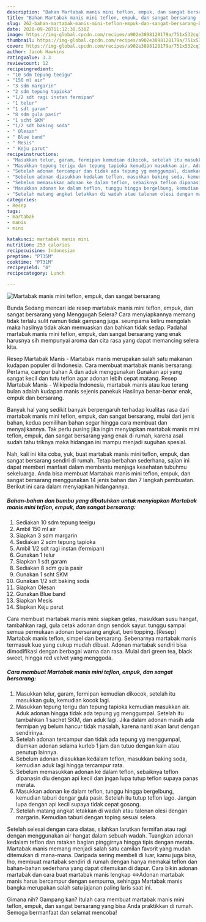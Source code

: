 ```yaml
---
description: "Bahan Martabak manis mini teflon, empuk, dan sangat bersarang | Bahan Membuat Martabak manis mini teflon, empuk, dan sangat bersarang Yang Enak Dan Lezat"
title: "Bahan Martabak manis mini teflon, empuk, dan sangat bersarang | Bahan Membuat Martabak manis mini teflon, empuk, dan sangat bersarang Yang Enak Dan Lezat"
slug: 262-bahan-martabak-manis-mini-teflon-empuk-dan-sangat-bersarang-bahan-membuat-martabak-manis-mini-teflon-empuk-dan-sangat-bersarang-yang-enak-dan-lezat
date: 2020-09-28T11:12:30.530Z
image: https://img-global.cpcdn.com/recipes/a902e3898128179a/751x532cq70/martabak-manis-mini-teflon-empuk-dan-sangat-bersarang-foto-resep-utama.jpg
thumbnail: https://img-global.cpcdn.com/recipes/a902e3898128179a/751x532cq70/martabak-manis-mini-teflon-empuk-dan-sangat-bersarang-foto-resep-utama.jpg
cover: https://img-global.cpcdn.com/recipes/a902e3898128179a/751x532cq70/martabak-manis-mini-teflon-empuk-dan-sangat-bersarang-foto-resep-utama.jpg
author: Jacob Hawkins
ratingvalue: 3.3
reviewcount: 12
recipeingredient:
- "10 sdm tepung teeigu"
- "150 ml air"
- "3 sdm margarin"
- "2 sdm tepung tapioka"
- "1/2 sdt ragi instan fermipan"
- "1 telur"
- "1 sdt garam"
- "8 sdm gula pasir"
- "1 scht SKM"
- "1/2 sdt baking soda"
- " Olesan"
- " Blue band"
- " Mesis"
- " Keju parut"
recipeinstructions:
- "Masukkan telur, garam, fermipan kemudian dikocok, setelah itu masukkan gula, kemudian kocok lagi."
- "Masukkan tepung terigu dan tepung tapioka kemudian masukkan air. Aduk adonan hingga tidak ada tepung yg menggumpal. Setelah itu tambahkan 1 sachet SKM, dan aduk lagi. Jika dalam adonan masih ada fermipan yg belum hancur tidak masalah, karena nanti akan larut dengan sendirinya."
- "Setelah adonan tercampur dan tidak ada tepung yg menggumpal, diamkan adonan selama kurleb 1 jam dan tutuo dengan kain atau penutup lainnya."
- "Sebelum adonan diasukkan kedalam teflon, masukkan baking soda, kemudian aduk lagi hingga tercampur rata."
- "Sebelum memasukkan adonan ke dalam teflon, sebaiknya teflon dipanasin dlu dengan api kecil dan jngan lupa tutup teflon supaya panas merata."
- "Masukkan adonan ke dalam teflon, tunggu hingga bergelbung, kemudian taburi dengar gula pasir. Setelah itu tutup teflon lago. Jangan lupa dengan api kecil supaya tidak cepat gosong."
- "Setelah matang angkat letakkan di wadah atau talenan olesi dengan margarin. Kemudian taburi dengan toping sesuai selera."
categories:
- Resep
tags:
- martabak
- manis
- mini

katakunci: martabak manis mini 
nutrition: 253 calories
recipecuisine: Indonesian
preptime: "PT35M"
cooktime: "PT31M"
recipeyield: "4"
recipecategory: Lunch

---
```



![Martabak manis mini teflon, empuk, dan sangat bersarang](https://img-global.cpcdn.com/recipes/a902e3898128179a/751x532cq70/martabak-manis-mini-teflon-empuk-dan-sangat-bersarang-foto-resep-utama.jpg)

Bunda Sedang mencari ide resep martabak manis mini teflon, empuk, dan sangat bersarang yang Menggugah Selera? Cara menyiapkannya memang tidak terlalu sulit namun tidak gampang juga. seumpama keliru mengolah maka hasilnya tidak akan memuaskan dan bahkan tidak sedap. Padahal martabak manis mini teflon, empuk, dan sangat bersarang yang enak harusnya sih mempunyai aroma dan cita rasa yang dapat memancing selera kita.

Resep Martabak Manis - Martabak manis merupakan salah satu makanan kudapan populer di Indonesia. Cara membuat martabak manis bersarang: Pertama, campur bahan A dan aduk menggunakan Gunakan api yang sangat kecil dan tutu teflon agar adonan lebih cepat matang. Resep Martabak Manis - Wikipedia Indonesia, martabak manis atau kue terang bulan adalah kudapan manis sejenis panekuk Hasilnya benar-benar enak, empuk dan bersarang.

Banyak hal yang sedikit banyak berpengaruh terhadap kualitas rasa dari martabak manis mini teflon, empuk, dan sangat bersarang, mulai dari jenis bahan, kedua pemilihan bahan segar hingga cara membuat dan menyajikannya. Tak perlu pusing jika ingin menyiapkan martabak manis mini teflon, empuk, dan sangat bersarang yang enak di rumah, karena asal sudah tahu triknya maka hidangan ini mampu menjadi suguhan spesial.


Nah, kali ini kita coba, yuk, buat martabak manis mini teflon, empuk, dan sangat bersarang sendiri di rumah. Tetap berbahan sederhana, sajian ini dapat memberi manfaat dalam membantu menjaga kesehatan tubuhmu sekeluarga. Anda bisa membuat Martabak manis mini teflon, empuk, dan sangat bersarang menggunakan 14 jenis bahan dan 7 langkah pembuatan. Berikut ini cara dalam menyiapkan hidangannya.

<!--inarticleads1-->

##### Bahan-bahan dan bumbu yang dibutuhkan untuk menyiapkan Martabak manis mini teflon, empuk, dan sangat bersarang:

1. Sediakan 10 sdm tepung teeigu
1. Ambil 150 ml air
1. Siapkan 3 sdm margarin
1. Sediakan 2 sdm tepung tapioka
1. Ambil 1/2 sdt ragi instan (fermipan)
1. Gunakan 1 telur
1. Siapkan 1 sdt garam
1. Sediakan 8 sdm gula pasir
1. Gunakan 1 scht SKM
1. Gunakan 1/2 sdt baking soda
1. Siapkan  Olesan
1. Gunakan  Blue band
1. Siapkan  Mesis
1. Siapkan  Keju parut


Cara membuat martabak manis mini: siapkan gelas, masukkan susu hangat, tambahkan ragi, gula cetak adonan dngn sendok sayur. tunggu sampai semua permukaan adonan bersarang angkat, beri topping. [Resep] Martabak manis teflon, simpel dan bersarang. Sebenarnya martabak manis termasuk kue yang cukup mudah dibuat. Adonan martabak sendiri bisa dimodifikasi dengan berbagai warna dan rasa. Mulai dari green tea, black sweet, hingga red velvet yang menggoda. 

<!--inarticleads2-->

##### Cara membuat Martabak manis mini teflon, empuk, dan sangat bersarang:

1. Masukkan telur, garam, fermipan kemudian dikocok, setelah itu masukkan gula, kemudian kocok lagi.
1. Masukkan tepung terigu dan tepung tapioka kemudian masukkan air. Aduk adonan hingga tidak ada tepung yg menggumpal. Setelah itu tambahkan 1 sachet SKM, dan aduk lagi. Jika dalam adonan masih ada fermipan yg belum hancur tidak masalah, karena nanti akan larut dengan sendirinya.
1. Setelah adonan tercampur dan tidak ada tepung yg menggumpal, diamkan adonan selama kurleb 1 jam dan tutuo dengan kain atau penutup lainnya.
1. Sebelum adonan diasukkan kedalam teflon, masukkan baking soda, kemudian aduk lagi hingga tercampur rata.
1. Sebelum memasukkan adonan ke dalam teflon, sebaiknya teflon dipanasin dlu dengan api kecil dan jngan lupa tutup teflon supaya panas merata.
1. Masukkan adonan ke dalam teflon, tunggu hingga bergelbung, kemudian taburi dengar gula pasir. Setelah itu tutup teflon lago. Jangan lupa dengan api kecil supaya tidak cepat gosong.
1. Setelah matang angkat letakkan di wadah atau talenan olesi dengan margarin. Kemudian taburi dengan toping sesuai selera.


Setelah selesai dengan cara diatas, silahkan larutkan fermifan atau ragi dengan menggunakan air hangat dalam sebuah wadah. Tuangkan adonan kedalam teflon dan ratakan bagian pinggirnya hingga tipis dengan merata. Martabak manis memang menjadi salah satu camilan favorit yang mudah ditemukan di mana-mana. Daripada sering membeli di luar, kamu juga bisa, lho, membuat martabak sendiri di rumah dengan hanya memakai teflon dan bahan-bahan sederhana yang dapat ditemukan di dapur. Cara bikin adonan martabak dan cara buat martabak manis lengkap ⇔Adonan martabak manis harus bercampur dengan sempurna, sehingga Martabak manis bangka merupakan salah satu jajanan paling laris saat ini. 

Gimana nih? Gampang kan? Itulah cara membuat martabak manis mini teflon, empuk, dan sangat bersarang yang bisa Anda praktikkan di rumah. Semoga bermanfaat dan selamat mencoba!
